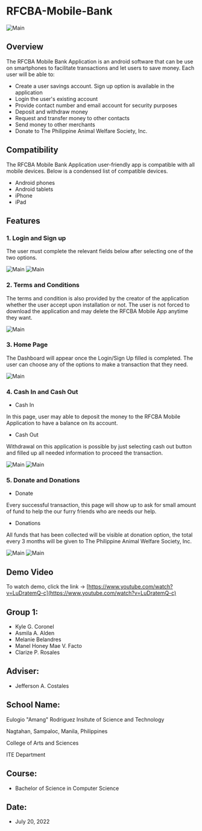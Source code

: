 # RFCBA-Mobile-Bank

![Main](app/src/main/res/user-manual/login1.png)

## Overview
The RFCBA Mobile Bank Application is an android software that can be use on smartphones to facilitate transactions and let users to save money. 
Each user will be able to:

* Create a user savings account. Sign up option is available in the application
* Login the user's existing account
* Provide contact number and email account for security purposes
* Deposit and withdraw money
* Request and transfer money to other contacts
* Send money to other merchants
* Donate to The Philippine Animal Welfare Society, Inc. 

## Compatibility
The RFCBA Mobile Bank Application  user-friendly app is compatible with all mobile devices. Below is a condensed list of compatible devices. 
* Android phones
* Android tablets
* iPhone
* iPad

## Features
### 1. Login and Sign up
The user must complete the relevant fields below after selecting one of the two options.

![Main](app/src/main/res/user-manual/sign-up1.png) ![Main](app/src/main/res/user-manual/login-page1.png)

### 2. Terms and Conditions
The terms and condition is also provided by the creator of the application whether the user accept upon installation or not. The user is not forced to download the application and may delete the RFCBA Mobile App anytime they want.

![Main](app/src/main/res/user-manual/terms1.png)

### 3. Home Page
The Dashboard will appear once the Login/Sign Up filled is completed. 
The user can choose any of the options to make a transaction that they need. 

![Main](app/src/main/res/user-manual/homepage1.png)

### 4. Cash In and Cash Out
* Cash In

In this page, user may able to deposit the money to the RFCBA Mobile Application to have a balance on its account.

* Cash Out

Withdrawal on this application is possible by just selecting cash out button and filled up all needed information to proceed the transaction.

![Main](app/src/main/res/user-manual/cashin1.png) ![Main](app/src/main/res/user-manual/cashout2.png)

### 5. Donate and Donations
* Donate

Every successful transaction, this page will show up to ask for small amount of fund to help the our furry friends who are needs our help.

* Donations

All funds that has been collected will be visible at donation option, the total every 3 months will be given to The Philippine Animal Welfare Society, Inc.

![Main](app/src/main/res/user-manual/donate1.png) ![Main](app/src/main/res/user-manual/donations1.png)

## Demo Video
To watch demo, click the link -> [https://www.youtube.com/watch?v=LuDratemQ-c](https://www.youtube.com/watch?v=LuDratemQ-c)

## Group 1:
* Kyle G. Coronel
* Asmila A. Alden
* Melanie Belandres
* Manel Honey Mae V. Facto
* Clarize P. Rosales

## Adviser:
* Jefferson A. Costales

## School Name:
Eulogio "Amang" Rodriguez Insitute of Science and Technology

Nagtahan, Sampaloc, Manila, Philippines

College of Arts and Sciences

ITE Department

## Course:
* Bachelor of Science in Computer Science

## Date:
* July 20, 2022







